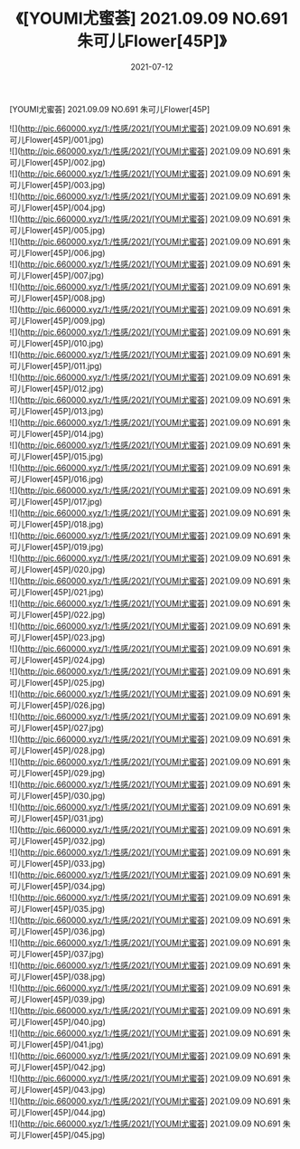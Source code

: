 ﻿---
layout: post
title:  《[YOUMI尤蜜荟] 2021.09.09 NO.691 朱可儿Flower[45P]》
date:   2021-07-12
img: http://pic.660000.xyz/1:/性感/2021/[YOUMI尤蜜荟] 2021.09.09 NO.691 朱可儿Flower[45P]/000.jpg
categories: [美女, 清纯, 唯美]
---

[YOUMI尤蜜荟] 2021.09.09 NO.691 朱可儿Flower[45P]

  ![](http://pic.660000.xyz/1:/性感/2021/[YOUMI尤蜜荟] 2021.09.09 NO.691 朱可儿Flower[45P]/001.jpg) <br> ![](http://pic.660000.xyz/1:/性感/2021/[YOUMI尤蜜荟] 2021.09.09 NO.691 朱可儿Flower[45P]/002.jpg) <br> ![](http://pic.660000.xyz/1:/性感/2021/[YOUMI尤蜜荟] 2021.09.09 NO.691 朱可儿Flower[45P]/003.jpg) <br> ![](http://pic.660000.xyz/1:/性感/2021/[YOUMI尤蜜荟] 2021.09.09 NO.691 朱可儿Flower[45P]/004.jpg) <br> ![](http://pic.660000.xyz/1:/性感/2021/[YOUMI尤蜜荟] 2021.09.09 NO.691 朱可儿Flower[45P]/005.jpg) <br> ![](http://pic.660000.xyz/1:/性感/2021/[YOUMI尤蜜荟] 2021.09.09 NO.691 朱可儿Flower[45P]/006.jpg) <br> ![](http://pic.660000.xyz/1:/性感/2021/[YOUMI尤蜜荟] 2021.09.09 NO.691 朱可儿Flower[45P]/007.jpg) <br> ![](http://pic.660000.xyz/1:/性感/2021/[YOUMI尤蜜荟] 2021.09.09 NO.691 朱可儿Flower[45P]/008.jpg) <br> ![](http://pic.660000.xyz/1:/性感/2021/[YOUMI尤蜜荟] 2021.09.09 NO.691 朱可儿Flower[45P]/009.jpg) <br> ![](http://pic.660000.xyz/1:/性感/2021/[YOUMI尤蜜荟] 2021.09.09 NO.691 朱可儿Flower[45P]/010.jpg) <br> ![](http://pic.660000.xyz/1:/性感/2021/[YOUMI尤蜜荟] 2021.09.09 NO.691 朱可儿Flower[45P]/011.jpg) <br> ![](http://pic.660000.xyz/1:/性感/2021/[YOUMI尤蜜荟] 2021.09.09 NO.691 朱可儿Flower[45P]/012.jpg) <br> ![](http://pic.660000.xyz/1:/性感/2021/[YOUMI尤蜜荟] 2021.09.09 NO.691 朱可儿Flower[45P]/013.jpg) <br> ![](http://pic.660000.xyz/1:/性感/2021/[YOUMI尤蜜荟] 2021.09.09 NO.691 朱可儿Flower[45P]/014.jpg) <br> ![](http://pic.660000.xyz/1:/性感/2021/[YOUMI尤蜜荟] 2021.09.09 NO.691 朱可儿Flower[45P]/015.jpg) <br> ![](http://pic.660000.xyz/1:/性感/2021/[YOUMI尤蜜荟] 2021.09.09 NO.691 朱可儿Flower[45P]/016.jpg) <br> ![](http://pic.660000.xyz/1:/性感/2021/[YOUMI尤蜜荟] 2021.09.09 NO.691 朱可儿Flower[45P]/017.jpg) <br> ![](http://pic.660000.xyz/1:/性感/2021/[YOUMI尤蜜荟] 2021.09.09 NO.691 朱可儿Flower[45P]/018.jpg) <br> ![](http://pic.660000.xyz/1:/性感/2021/[YOUMI尤蜜荟] 2021.09.09 NO.691 朱可儿Flower[45P]/019.jpg) <br> ![](http://pic.660000.xyz/1:/性感/2021/[YOUMI尤蜜荟] 2021.09.09 NO.691 朱可儿Flower[45P]/020.jpg) <br> ![](http://pic.660000.xyz/1:/性感/2021/[YOUMI尤蜜荟] 2021.09.09 NO.691 朱可儿Flower[45P]/021.jpg) <br> ![](http://pic.660000.xyz/1:/性感/2021/[YOUMI尤蜜荟] 2021.09.09 NO.691 朱可儿Flower[45P]/022.jpg) <br> ![](http://pic.660000.xyz/1:/性感/2021/[YOUMI尤蜜荟] 2021.09.09 NO.691 朱可儿Flower[45P]/023.jpg) <br> ![](http://pic.660000.xyz/1:/性感/2021/[YOUMI尤蜜荟] 2021.09.09 NO.691 朱可儿Flower[45P]/024.jpg) <br> ![](http://pic.660000.xyz/1:/性感/2021/[YOUMI尤蜜荟] 2021.09.09 NO.691 朱可儿Flower[45P]/025.jpg) <br> ![](http://pic.660000.xyz/1:/性感/2021/[YOUMI尤蜜荟] 2021.09.09 NO.691 朱可儿Flower[45P]/026.jpg) <br> ![](http://pic.660000.xyz/1:/性感/2021/[YOUMI尤蜜荟] 2021.09.09 NO.691 朱可儿Flower[45P]/027.jpg) <br> ![](http://pic.660000.xyz/1:/性感/2021/[YOUMI尤蜜荟] 2021.09.09 NO.691 朱可儿Flower[45P]/028.jpg) <br> ![](http://pic.660000.xyz/1:/性感/2021/[YOUMI尤蜜荟] 2021.09.09 NO.691 朱可儿Flower[45P]/029.jpg) <br> ![](http://pic.660000.xyz/1:/性感/2021/[YOUMI尤蜜荟] 2021.09.09 NO.691 朱可儿Flower[45P]/030.jpg) <br> ![](http://pic.660000.xyz/1:/性感/2021/[YOUMI尤蜜荟] 2021.09.09 NO.691 朱可儿Flower[45P]/031.jpg) <br> ![](http://pic.660000.xyz/1:/性感/2021/[YOUMI尤蜜荟] 2021.09.09 NO.691 朱可儿Flower[45P]/032.jpg) <br> ![](http://pic.660000.xyz/1:/性感/2021/[YOUMI尤蜜荟] 2021.09.09 NO.691 朱可儿Flower[45P]/033.jpg) <br> ![](http://pic.660000.xyz/1:/性感/2021/[YOUMI尤蜜荟] 2021.09.09 NO.691 朱可儿Flower[45P]/034.jpg) <br> ![](http://pic.660000.xyz/1:/性感/2021/[YOUMI尤蜜荟] 2021.09.09 NO.691 朱可儿Flower[45P]/035.jpg) <br> ![](http://pic.660000.xyz/1:/性感/2021/[YOUMI尤蜜荟] 2021.09.09 NO.691 朱可儿Flower[45P]/036.jpg) <br> ![](http://pic.660000.xyz/1:/性感/2021/[YOUMI尤蜜荟] 2021.09.09 NO.691 朱可儿Flower[45P]/037.jpg) <br> ![](http://pic.660000.xyz/1:/性感/2021/[YOUMI尤蜜荟] 2021.09.09 NO.691 朱可儿Flower[45P]/038.jpg) <br> ![](http://pic.660000.xyz/1:/性感/2021/[YOUMI尤蜜荟] 2021.09.09 NO.691 朱可儿Flower[45P]/039.jpg) <br> ![](http://pic.660000.xyz/1:/性感/2021/[YOUMI尤蜜荟] 2021.09.09 NO.691 朱可儿Flower[45P]/040.jpg) <br> ![](http://pic.660000.xyz/1:/性感/2021/[YOUMI尤蜜荟] 2021.09.09 NO.691 朱可儿Flower[45P]/041.jpg) <br> ![](http://pic.660000.xyz/1:/性感/2021/[YOUMI尤蜜荟] 2021.09.09 NO.691 朱可儿Flower[45P]/042.jpg) <br> ![](http://pic.660000.xyz/1:/性感/2021/[YOUMI尤蜜荟] 2021.09.09 NO.691 朱可儿Flower[45P]/043.jpg) <br> ![](http://pic.660000.xyz/1:/性感/2021/[YOUMI尤蜜荟] 2021.09.09 NO.691 朱可儿Flower[45P]/044.jpg) <br> ![](http://pic.660000.xyz/1:/性感/2021/[YOUMI尤蜜荟] 2021.09.09 NO.691 朱可儿Flower[45P]/045.jpg) <br>
